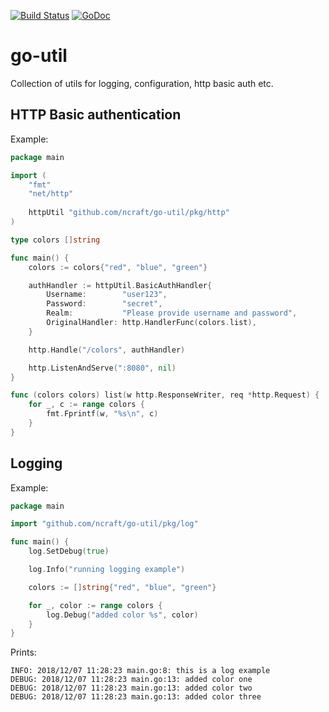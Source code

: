 [![Build Status](https://travis-ci.com/ncraft/go-util.svg?branch=master)](https://travis-ci.com/ncraft/go-util) [![GoDoc](https://godoc.org/github.com/ncraft/go-util?status.svg)](http://godoc.org/github.com/ncraft/go-util)

# go-util

Collection of utils for logging, configuration, http basic auth etc.

## HTTP Basic authentication

Example:
```go
package main

import (
	"fmt"
	"net/http"
	
	httpUtil "github.com/ncraft/go-util/pkg/http"
)

type colors []string

func main() {
	colors := colors{"red", "blue", "green"}

	authHandler := httpUtil.BasicAuthHandler{
		Username:        "user123",
		Password:        "secret",
		Realm:           "Please provide username and password",
		OriginalHandler: http.HandlerFunc(colors.list),
	}

	http.Handle("/colors", authHandler)

	http.ListenAndServe(":8080", nil)
}

func (colors colors) list(w http.ResponseWriter, req *http.Request) {
	for _, c := range colors {
		fmt.Fprintf(w, "%s\n", c)
	}
}
```

## Logging

Example:
```go
package main

import "github.com/ncraft/go-util/pkg/log"

func main() {
	log.SetDebug(true)

	log.Info("running logging example")

	colors := []string{"red", "blue", "green"}

	for _, color := range colors {
		log.Debug("added color %s", color)
	}
}
```

Prints:
```
INFO: 2018/12/07 11:28:23 main.go:8: this is a log example
DEBUG: 2018/12/07 11:28:23 main.go:13: added color one
DEBUG: 2018/12/07 11:28:23 main.go:13: added color two
DEBUG: 2018/12/07 11:28:23 main.go:13: added color three
```
